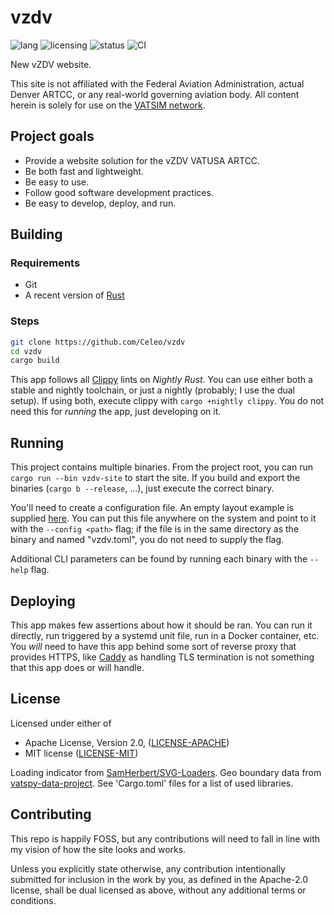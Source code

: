 # vzdv

![lang](https://img.shields.io/badge/lang-rust-orange)
![licensing](https://img.shields.io/badge/license-MIT_or_Apache_2.0-blue)
![status](https://img.shields.io/badge/project_status-production-green)
![CI](https://github.com/Celeo/vzdv/actions/workflows/ci.yml/badge.svg)

New vZDV website.

This site is not affiliated with the Federal Aviation Administration, actual Denver ARTCC, or any real-world governing aviation body.
All content herein is solely for use on the [VATSIM network](https://vatsim.net/).

## Project goals

- Provide a website solution for the vZDV VATUSA ARTCC.
- Be both fast and lightweight.
- Be easy to use.
- Follow good software development practices.
- Be easy to develop, deploy, and run.

## Building

### Requirements

- Git
- A recent version of [Rust](https://www.rust-lang.org/tools/install)

### Steps

```sh
git clone https://github.com/Celeo/vzdv
cd vzdv
cargo build
```

This app follows all [Clippy](https://doc.rust-lang.org/clippy/) lints on _Nightly Rust_. You can use either both a stable and nightly toolchain, or just a nightly (probably; I use the dual setup). If using both, execute clippy with `cargo +nightly clippy`. You do not need this for _running_ the app, just developing on it.

## Running

This project contains multiple binaries. From the project root, you can run `cargo run --bin vzdv-site` to start the site. If you build and export the binaries (`cargo b --release`, ...), just execute the correct binary.

You'll need to create a configuration file. An empty layout example is supplied [here](./vzdv.sample.toml). You can put this file anywhere on the system and point to it with the `--config <path>` flag; if the file is in the same directory as the binary and named "vzdv.toml", you do not need to supply the flag.

Additional CLI parameters can be found by running each binary with the `--help` flag.

## Deploying

This app makes few assertions about how it should be ran. You can run it directly, run triggered by a systemd unit file, run in a Docker container, etc. You _will_ need to have this app behind some sort of reverse proxy that provides HTTPS, like [Caddy](https://caddyserver.com/) as handling TLS termination is not something that this app does or will handle.

## License

Licensed under either of

- Apache License, Version 2.0, ([LICENSE-APACHE](LICENSE-APACHE))
- MIT license ([LICENSE-MIT](LICENSE-MIT))

Loading indicator from [SamHerbert/SVG-Loaders](https://github.com/SamHerbert/SVG-Loaders). Geo boundary data from [vatspy-data-project](https://github.com/vatsimnetwork/vatspy-data-project). See 'Cargo.toml' files for a list of used libraries.

## Contributing

This repo is happily FOSS, but any contributions will need to fall in line with my vision of how the site looks and works.

Unless you explicitly state otherwise, any contribution intentionally submitted for inclusion in the work by you, as defined in the Apache-2.0 license, shall be dual licensed as above, without any additional terms or conditions.
